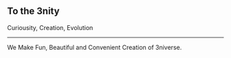 ## To the 3nity

Curiousity, Creation, Evolution

---

We Make Fun, Beautiful and Convenient Creation of 3niverse.
